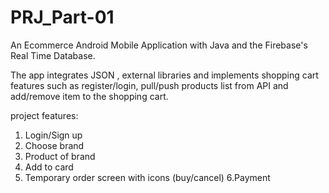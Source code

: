 # PRJ_Part-01

An Ecommerce Android Mobile Application with Java and the Firebase's Real Time Database.


The app integrates JSON , external libraries and implements shopping cart 
features such as register/login, pull/push products list from API and add/remove 
item to the shopping cart.

project features:
1. Login/Sign up
2. Choose brand
3. Product of brand
4. Add to card
5. Temporary order screen with icons (buy/cancel)
6.Payment
